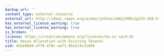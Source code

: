 ```yaml
---
backup_url: ''
content_type: external-resource
external_url: http://ideas.repec.org/a/eee/jetheo/v88y1999i2p233-260.html
has_external_licence_warning: true
has_external_license_warning: true
is_broken: ''
license: https://creativecommons.org/licenses/by-nc-sa/4.0/
title: House Allocation with Existing Tenants
uid: dd3e90d9-af76-479c-ae71-95e2c9c22d94
---
```

